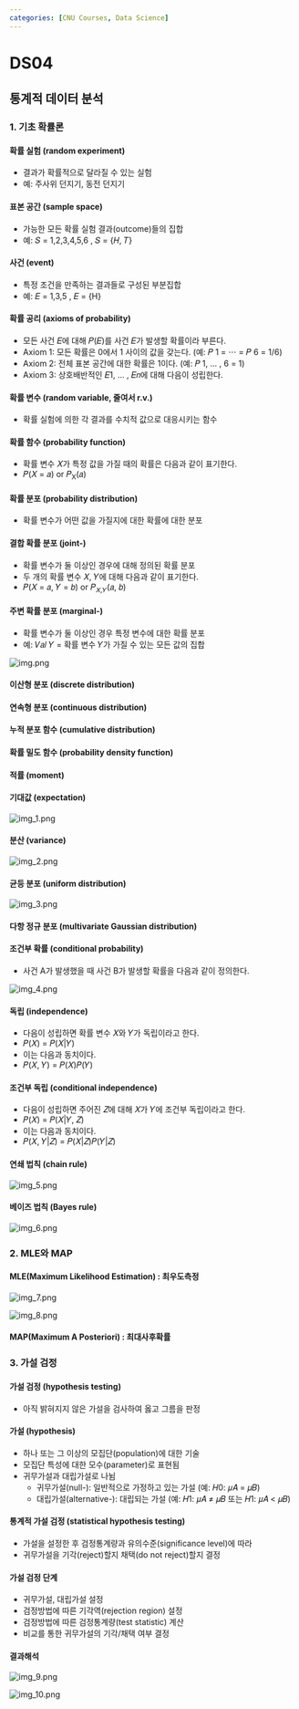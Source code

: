 ```yaml
---
categories: [CNU Courses, Data Science]
---
```


# DS04

## 통계적 데이터 분석

### 1. 기초 확률론

#### 확률 실험 (random experiment)
  - 결과가 확률적으로 달라질 수 있는 실험
  - 예: 주사위 던지기, 동전 던지기

#### 표본 공간 (sample space)
  - 가능한 모든 확률 실험 결과(outcome)들의 집합
  - 예: 𝑆 = 1,2,3,4,5,6 , 𝑆 = {𝐻, 𝑇}

#### 사건 (event)
  - 특정 조건을 만족하는 결과들로 구성된 부분집합
  - 예: 𝐸 = 1,3,5 , 𝐸 = {H}

#### 확률 공리 (axioms of probability)
  - 모든 사건 𝐸에 대해 𝑃(𝐸)를 사건 𝐸가 발생할 확률이라 부른다.
  - Axiom 1: 모든 확률은 0에서 1 사이의 값을 갖는다. (예: 𝑃 1 = ⋯ = 𝑃 6 = 1/6)
  - Axiom 2: 전체 표본 공간에 대한 확률은 1이다. (예: 𝑃 1, … , 6 = 1)
  - Axiom 3: 상호배반적인 𝐸1, … , 𝐸𝑛에 대해 다음이 성립한다.

#### 확률 변수 (random variable, 줄여서 r.v.)
  - 확률 실험에 의한 각 결과를 수치적 값으로 대응시키는 함수

#### 확률 함수 (probability function)
  - 확률 변수 𝑋가 특정 값을 가질 때의 확률은 다음과 같이 표기한다.
  - 𝑃(𝑋 = 𝑎) or 𝑃<sub>X</sub>(𝑎)

#### 확률 분포 (probability distribution)
  - 확률 변수가 어떤 값을 가질지에 대한 확률에 대한 분포
 
#### 결합 확률 분포 (joint-)
  - 확률 변수가 둘 이상인 경우에 대해 정의된 확률 분포
  - 두 개의 확률 변수 𝑋, 𝑌에 대해 다음과 같이 표기한다.
  - 𝑃(𝑋 = 𝑎, 𝑌 = 𝑏) or 𝑃<sub>𝑋,𝑌</sub>(𝑎, 𝑏)

#### 주변 확률 분포 (marginal-)
  - 확률 변수가 둘 이상인 경우 특정 변수에 대한 확률 분포
  - 예: 𝑉𝑎𝑙 𝑌 = 확률 변수 𝑌가 가질 수 있는 모든 값의 집합

  ![img.png](/assets/images/2023/04/2/img.png)

#### 이산형 분포 (discrete distribution)

#### 연속형 분포 (continuous distribution)

#### 누적 분포 함수 (cumulative distribution)

#### 확률 밀도 함수 (probability density function)

#### 적률 (moment)

#### 기대값 (expectation)

![img_1.png](/assets/images/2023/04/2/img_1.png)

#### 분산 (variance)

![img_2.png](/assets/images/2023/04/2/img_2.png)

#### 균등 분포 (uniform distribution)

![img_3.png](/assets/images/2023/04/2/img_3.png)

#### 다항 정규 분포 (multivariate Gaussian distribution)

#### 조건부 확률 (conditional probability)
  - 사건 A가 발생했을 때 사건 B가 발생할 확률을 다음과 같이 정의한다.

  ![img_4.png](/assets/images/2023/04/2/img_4.png)

#### 독립 (independence)
  - 다음이 성립하면 확률 변수 𝑋와 𝑌가 독립이라고 한다.
  - 𝑃(𝑋) = 𝑃(𝑋|𝑌)
  - 이는 다음과 동치이다.
  - 𝑃(𝑋, 𝑌) = 𝑃(𝑋)𝑃(𝑌)

#### 조건부 독립 (conditional independence)
  - 다음이 성립하면 주어진 𝑍에 대해 𝑋가 𝑌에 조건부 독립이라고 한다.
  - 𝑃(𝑋) = 𝑃(𝑋|𝑌, 𝑍)
  - 이는 다음과 동치이다.
  - 𝑃(𝑋, 𝑌|𝑍) = 𝑃(𝑋|𝑍)𝑃(𝑌|𝑍)

#### 연쇄 법칙 (chain rule)

![img_5.png](/assets/images/2023/04/2/img_5.png)

#### 베이즈 법칙 (Bayes rule)

![img_6.png](/assets/images/2023/04/2/img_6.png)

### 2. MLE와 MAP

#### MLE(Maximum Likelihood Estimation) : 최우도측정

![img_7.png](/assets/images/2023/04/2/img_7.png)

![img_8.png](/assets/images/2023/04/2/img_8.png)

#### MAP(Maximum A Posteriori) : 최대사후확률

### 3. 가설 검정

#### 가설 검정 (hypothesis testing)

- 아직 밝혀지지 않은 가설을 검사하여 옳고 그름을 판정

#### 가설 (hypothesis)

- 하나 또는 그 이상의 모집단(population)에 대한 기술
- 모집단 특성에 대한 모수(parameter)로 표현됨
- 귀무가설과 대립가설로 나뉨
  - 귀무가설(null-): 일반적으로 가정하고 있는 가설 (예: 𝐻0: 𝜇𝐴 = 𝜇𝐵)
  - 대립가설(alternative-): 대립되는 가설 (예: 𝐻1: 𝜇𝐴 ≠ 𝜇𝐵 또는 𝐻1: 𝜇𝐴 < 𝜇𝐵)

#### 통계적 가설 검정 (statistical hypothesis testing)

- 가설을 설정한 후 검정통계량과 유의수준(significance level)에 따라
- 귀무가설을 기각(reject)할지 채택(do not reject)할지 결정

#### 가설 검정 단계

- 귀무가설, 대립가설 설정
- 검정방법에 따른 기각역(rejection region) 설정
- 검정방법에 따른 검정통계량(test statistic) 계산
- 비교를 통한 귀무가설의 기각/채택 여부 결정

#### 결과해석

![img_9.png](/assets/images/2023/04/2/img_9.png)

![img_10.png](/assets/images/2023/04/2/img_10.png)

